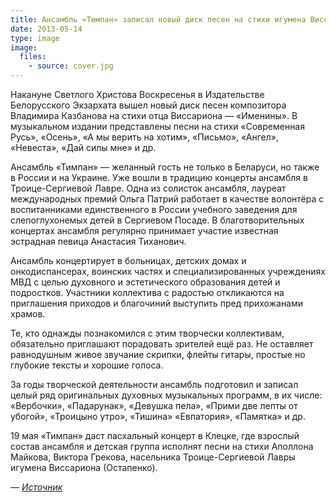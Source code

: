 ```yaml
---
title: Ансамбль «Тимпан» записал новый диск песен на стихи игумена Виссариона (Остапенко)
date: 2013-05-14
type: image
image:
  files:
    - source: cover.jpg
---
```


Накануне Светлого Христова Воскресенья в Издательстве Белорусского Экзархата вышел новый диск песен композитора Владимира Казбанова на стихи отца Виссариона — «Именины». В музыкальном издании представлены песни на стихи «Современная Русь», «Осень», «А мы верить на хотим», «Письмо», «Ангел», «Невеста», «Дай силы мне» и др.

Ансамбль «Тимпан» — желанный гость не только в Беларуси, но также в России и на Украине. Уже вошли в традицию концерты ансамбля в Троице-Сергиевой Лавре. Одна из солисток ансамбля, лауреат международных премий Ольга Патрий работает в качестве волонтёра с воспитанниками единственного в России учебного заведения для слепоглухонемых детей в Сергиевом Посаде. В благотворительных концертах ансамбля регулярно принимает участие известная эстрадная певица Анастасия Тиханович.

Ансамбль концертирует в больницах, детских домах и онкодиспансерах, воинских частях и специализированных учреждениях МВД с целью духовного и эстетического образования детей и подростков. Участники коллектива с радостью откликаются на приглашения приходов и благочиний выступить пред прихожанами храмов.

Те, кто однажды познакомился с этим творчески коллективам, обязательно приглашают порадовать зрителей ещё раз. Не оставляет равнодушным живое звучание скрипки, флейты гитары, простые но глубокие тексты и хорошие голоса.

За годы творческой деятельности ансамбль подготовил и записал целый ряд оригинальных духовных музыкальных программ, в их числе: «Вербочки», «Падарунак», «Девушка пела», «Прими две лепты от убогой», «Троицыно утро», «Тишина» «Евпатория», «Памятка» и др.

19 мая «Тимпан» даст пасхальный концерт в Клецке, где взрослый состав ансамбля и детская группа исполнят песни на стихи Аполлона Майкова, Виктора Грекова, насельника Троице-Сергиевой Лавры игумена Виссариона (Остапенко).

_— [Источник](http://sobor.by/page/Ansambl_Timpan_zapisal_noviy_disk_pesen_na_stihi_igumena_Vissariona_Ostapenko)_